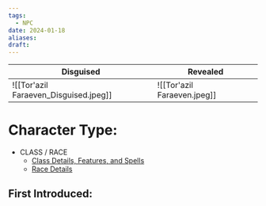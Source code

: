 ```yaml
---
tags:
  - NPC
date: 2024-01-18
aliases: 
draft:
---
```


| Disguised | Revealed |
| ---- | ---- |
| ![[Tor'azil Faraeven_Disguised.jpeg]] | ![[Tor'azil Faraeven.jpeg]] |
# Character Type:
- CLASS / RACE
	- [Class Details, Features, and Spells](https://www.dndbeyond.com/classes/)
	- [Race Details](https://www.dndbeyond.com/races/)
## First Introduced:
